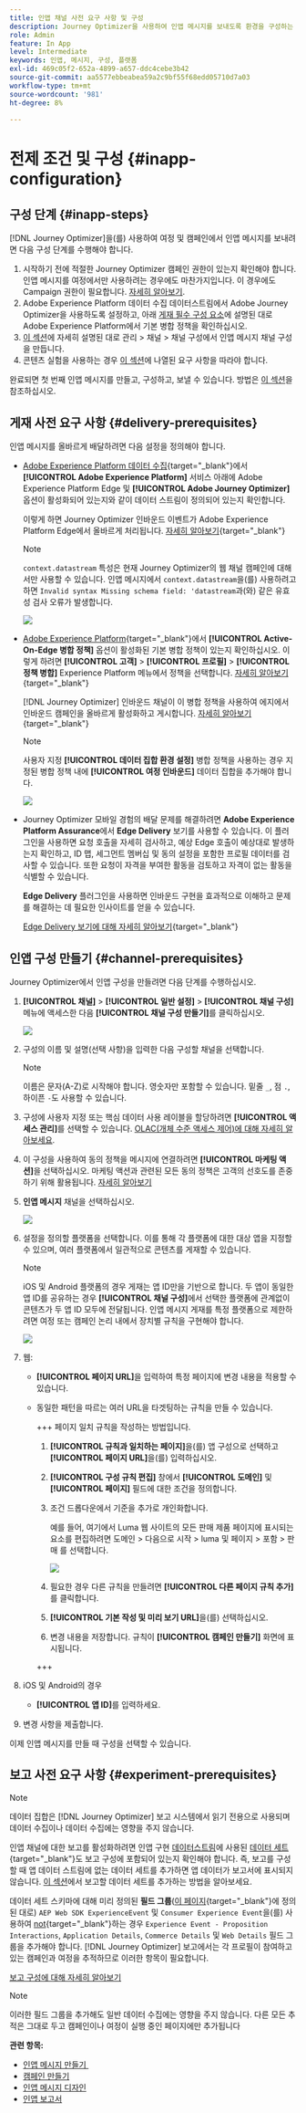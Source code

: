 ```yaml
---
title: 인앱 채널 사전 요구 사항 및 구성
description: Journey Optimizer을 사용하여 인앱 메시지를 보내도록 환경을 구성하는 방법에 대해 알아봅니다
role: Admin
feature: In App
level: Intermediate
keywords: 인앱, 메시지, 구성, 플랫폼
exl-id: 469c05f2-652a-4899-a657-ddc4cebe3b42
source-git-commit: aa5577ebbeabea59a2c9bf55f68edd05710d7a03
workflow-type: tm+mt
source-wordcount: '981'
ht-degree: 8%

---
```


# 전제 조건 및 구성 {#inapp-configuration}

## 구성 단계 {#inapp-steps}

[!DNL Journey Optimizer]을(를) 사용하여 여정 및 캠페인에서 인앱 메시지를 보내려면 다음 구성 단계를 수행해야 합니다.

1. 시작하기 전에 적절한 Journey Optimizer 캠페인 권한이 있는지 확인해야 합니다. 인앱 메시지를 여정에서만 사용하려는 경우에도 마찬가지입니다. 이 경우에도 Campaign 권한이 필요합니다. [자세히 알아보기](../campaigns/get-started-with-campaigns.md#campaign-prerequisites).
1. Adobe Experience Platform 데이터 수집 데이터스트림에서 Adobe Journey Optimizer을 사용하도록 설정하고, 아래 [게재 필수 구성 요소](#delivery-prerequisites)에 설명된 대로 Adobe Experience Platform에서 기본 병합 정책을 확인하십시오.
1. [이 섹션](#channel-prerequisites)에 자세히 설명된 대로 관리 > 채널 > 채널 구성에서 인앱 메시지 채널 구성을 만듭니다.
1. 콘텐츠 실험을 사용하는 경우 [이 섹션](#experiment-prerequisite)에 나열된 요구 사항을 따라야 합니다.

완료되면 첫 번째 인앱 메시지를 만들고, 구성하고, 보낼 수 있습니다. 방법은 [이 섹션](create-in-app.md)을 참조하십시오.

## 게재 사전 요구 사항 {#delivery-prerequisites}

인앱 메시지를 올바르게 배달하려면 다음 설정을 정의해야 합니다.

* [Adobe Experience Platform 데이터 수집](https://experienceleague.adobe.com/docs/experience-platform/edge/datastreams/overview.html?lang=ko-KR){target="_blank"}에서 **[!UICONTROL Adobe Experience Platform]** 서비스 아래에 Adobe Experience Platform Edge 및 **[!UICONTROL Adobe Journey Optimizer]** 옵션이 활성화되어 있는지와 같이 데이터 스트림이 정의되어 있는지 확인합니다.

  이렇게 하면 Journey Optimizer 인바운드 이벤트가 Adobe Experience Platform Edge에서 올바르게 처리됩니다. [자세히 알아보기](https://experienceleague.adobe.com/docs/experience-platform/edge/datastreams/configure.html?lang=ko){target="_blank"}


  >[!NOTE]
  >
  >`context.datastream` 특성은 현재 Journey Optimizer의 웹 채널 캠페인에 대해서만 사용할 수 있습니다. 인앱 메시지에서 `context.datastream`을(를) 사용하려고 하면 `Invalid syntax Missing schema field: 'datastream`과(와) 같은 유효성 검사 오류가 발생합니다.

  ![](assets/inapp_config_6.png)

* [Adobe Experience Platform](https://experienceleague.adobe.com/docs/experience-platform/profile/home.html?lang=ko){target="_blank"}에서 **[!UICONTROL Active-On-Edge 병합 정책]** 옵션이 활성화된 기본 병합 정책이 있는지 확인하십시오. 이렇게 하려면 **[!UICONTROL 고객]** > **[!UICONTROL 프로필]** > **[!UICONTROL 정책 병합]** Experience Platform 메뉴에서 정책을 선택합니다. [자세히 알아보기](https://experienceleague.adobe.com/docs/experience-platform/profile/merge-policies/ui-guide.html?lang=ko#configure){target="_blank"}

  [!DNL Journey Optimizer] 인바운드 채널이 이 병합 정책을 사용하여 에지에서 인바운드 캠페인을 올바르게 활성화하고 게시합니다. [자세히 알아보기](https://experienceleague.adobe.com/docs/experience-platform/profile/merge-policies/ui-guide.html?lang=ko){target="_blank"}

  >[!NOTE]
  >
  >사용자 지정 **[!UICONTROL 데이터 집합 환경 설정]** 병합 정책을 사용하는 경우 지정된 병합 정책 내에 **[!UICONTROL 여정 인바운드]** 데이터 집합을 추가해야 합니다.

  ![](assets/inapp_config_8.png)

* Journey Optimizer 모바일 경험의 배달 문제를 해결하려면 **Adobe Experience Platform Assurance**&#x200B;에서 **Edge Delivery** 보기를 사용할 수 있습니다. 이 플러그인을 사용하면 요청 호출을 자세히 검사하고, 예상 Edge 호출이 예상대로 발생하는지 확인하고, ID 맵, 세그먼트 멤버십 및 동의 설정을 포함한 프로필 데이터를 검사할 수 있습니다. 또한 요청이 자격을 부여한 활동을 검토하고 자격이 없는 활동을 식별할 수 있습니다.

  **Edge Delivery** 플러그인을 사용하면 인바운드 구현을 효과적으로 이해하고 문제를 해결하는 데 필요한 인사이트를 얻을 수 있습니다.

  [Edge Delivery 보기에 대해 자세히 알아보기](https://experienceleague.adobe.com/ko/docs/experience-platform/assurance/view/edge-delivery){target="_blank"}

## 인앱 구성 만들기 {#channel-prerequisites}

Journey Optimizer에서 인앱 구성을 만들려면 다음 단계를 수행하십시오.

1. **[!UICONTROL 채널]** > **[!UICONTROL 일반 설정]** > **[!UICONTROL 채널 구성]** 메뉴에 액세스한 다음 **[!UICONTROL 채널 구성 만들기]**&#x200B;를 클릭하십시오.

   ![](assets/inapp_config_1.png)

1. 구성의 이름 및 설명(선택 사항)을 입력한 다음 구성할 채널을 선택합니다.

   >[!NOTE]
   >
   > 이름은 문자(A-Z)로 시작해야 합니다. 영숫자만 포함할 수 있습니다. 밑줄 `_`, 점 `.`, 하이픈 `-`도 사용할 수 있습니다.

1. 구성에 사용자 지정 또는 핵심 데이터 사용 레이블을 할당하려면 **[!UICONTROL 액세스 관리]**&#x200B;를 선택할 수 있습니다. [OLAC(개체 수준 액세스 제어)에 대해 자세히 알아보세요](../administration/object-based-access.md).

1. 이 구성을 사용하여 동의 정책을 메시지에 연결하려면 **[!UICONTROL 마케팅 액션]**&#x200B;을 선택하십시오. 마케팅 액션과 관련된 모든 동의 정책은 고객의 선호도를 존중하기 위해 활용됩니다. [자세히 알아보기](../action/consent.md#surface-marketing-actions)

1. **인앱 메시지** 채널을 선택하십시오.

   ![](assets/inapp_config_9.png)

1. 설정을 정의할 플랫폼을 선택합니다. 이를 통해 각 플랫폼에 대한 대상 앱을 지정할 수 있으며, 여러 플랫폼에서 일관적으로 콘텐츠를 게재할 수 있습니다.

   >[!NOTE]
   >
   >iOS 및 Android 플랫폼의 경우 게재는 앱 ID만을 기반으로 합니다. 두 앱이 동일한 앱 ID를 공유하는 경우 **[!UICONTROL 채널 구성]**&#x200B;에서 선택한 플랫폼에 관계없이 콘텐츠가 두 앱 ID 모두에 전달됩니다.
   >인앱 메시지 게재를 특정 플랫폼으로 제한하려면 여정 또는 캠페인 논리 내에서 장치별 규칙을 구현해야 합니다.

   ![](assets/inapp_config_10.png)

1. 웹:

   * **[!UICONTROL 페이지 URL]**&#x200B;을 입력하여 특정 페이지에 변경 내용을 적용할 수 있습니다.

   * 동일한 패턴을 따르는 여러 URL을 타겟팅하는 규칙을 만들 수 있습니다.

     +++ 페이지 일치 규칙을 작성하는 방법입니다.

      1. **[!UICONTROL 규칙과 일치하는 페이지]**&#x200B;을(를) 앱 구성으로 선택하고 **[!UICONTROL 페이지 URL]**&#x200B;을(를) 입력하십시오.

      1. **[!UICONTROL 구성 규칙 편집]** 창에서 **[!UICONTROL 도메인]** 및 **[!UICONTROL 페이지]** 필드에 대한 조건을 정의합니다.
      1. 조건 드롭다운에서 기준을 추가로 개인화합니다.

         예를 들어, 여기에서 Luma 웹 사이트의 모든 판매 제품 페이지에 표시되는 요소를 편집하려면 도메인 > 다음으로 시작 > luma 및 페이지 > 포함 > 판매 를 선택합니다.

         ![](assets/in_app_web_surface_4.png)

      1. 필요한 경우 다른 규칙을 만들려면 **[!UICONTROL 다른 페이지 규칙 추가]**&#x200B;를 클릭합니다.

      1. **[!UICONTROL 기본 작성 및 미리 보기 URL]**&#x200B;을(를) 선택하십시오.

      1. 변경 내용을 저장합니다. 규칙이 **[!UICONTROL 캠페인 만들기]** 화면에 표시됩니다.

     +++

1. iOS 및 Android의 경우

   * **[!UICONTROL 앱 ID]**&#x200B;를 입력하세요.

1. 변경 사항을 제출합니다.

이제 인앱 메시지를 만들 때 구성을 선택할 수 있습니다.

## 보고 사전 요구 사항 {#experiment-prerequisites}

>[!NOTE]
>
>데이터 집합은 [!DNL Journey Optimizer] 보고 시스템에서 읽기 전용으로 사용되며 데이터 수집이나 데이터 수집에는 영향을 주지 않습니다.

인앱 채널에 대한 보고를 활성화하려면 인앱 구현 [데이터스트림](../data/get-started-datasets.md)에 사용된 [데이터 세트](https://experienceleague.adobe.com/docs/experience-platform/datastreams/overview.html?lang=ko){target="_blank"}도 보고 구성에 포함되어 있는지 확인해야 합니다. 즉, 보고를 구성할 때 앱 데이터 스트림에 없는 데이터 세트를 추가하면 앱 데이터가 보고서에 표시되지 않습니다. [이 섹션](../reports/reporting-configuration.md#add-datasets)에서 보고할 데이터 세트를 추가하는 방법을 알아보세요.

데이터 세트 스키마에 대해 미리 정의된 **필드 그룹**([이 페이지](https://experienceleague.adobe.com/docs/experience-platform/xdm/tutorials/create-schema-ui.html?lang=ko#field-group){target="_blank"}에 정의된 대로) `AEP Web SDK ExperienceEvent` 및 `Consumer Experience Event`을(를) 사용하여 [not](https://experienceleague.adobe.com/docs/platform-learn/implement-web-sdk/initial-configuration/configure-schemas.html?lang=ko#add-field-groups){target="_blank"}하는 경우 `Experience Event - Proposition Interactions`, `Application Details`, `Commerce Details` 및 `Web Details` 필드 그룹을 추가해야 합니다. [!DNL Journey Optimizer] 보고에서는 각 프로필이 참여하고 있는 캠페인과 여정을 추적하므로 이러한 항목이 필요합니다.

[보고 구성에 대해 자세히 알아보기](../reports/reporting-configuration.md)

>[!NOTE]
>
>이러한 필드 그룹을 추가해도 일반 데이터 수집에는 영향을 주지 않습니다. 다른 모든 추적은 그대로 두고 캠페인이나 여정이 실행 중인 페이지에만 추가됩니다

**관련 항목:**

* [인앱 메시지 만들기 &#x200B;](create-in-app.md)
* [캠페인 만들기](../campaigns/create-campaign.md)
* [인앱 메시지 디자인](design-in-app.md)
* [인앱 보고서 &#x200B;](../reports/campaign-global-report-cja-inapp.md)

